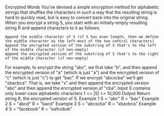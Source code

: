 Encrypted Words
You've devised a simple encryption method for alphabetic strings that shuffles the characters in such a way that the resulting string is hard to quickly read, but is easy to convert back into the original string.
When you encrypt a string S, you start with an initially-empty resulting string R and append characters to it as follows:

    Append the middle character of S (if S has even length, then we define the middle character as the left-most of the two central characters)
    Append the encrypted version of the substring of S that's to the left of the middle character (if non-empty)
    Append the encrypted version of the substring of S that's to the right of the middle character (if non-empty)

For example, to encrypt the string "abc", we first take "b", and then append the encrypted version of "a" (which is just "a") and the encrypted version of "c" (which is just "c") to get "bac".
If we encrypt "abcxcba" we'll get "xbacbca". That is, we take "x" and then append the encrypted version "abc" and then append the encrypted version of "cba".
Input
S contains only lower-case alphabetic characters
1 <= |S| <= 10,000
Output
Return string R, the encrypted version of S.
Example 1
S = "abc"
R = "bac"
Example 2
S = "abcd"
R = "bacd"
Example 3
S = "abcxcba"
R = "xbacbca"
Example 4
S = "facebook"
R = "eafcobok"
